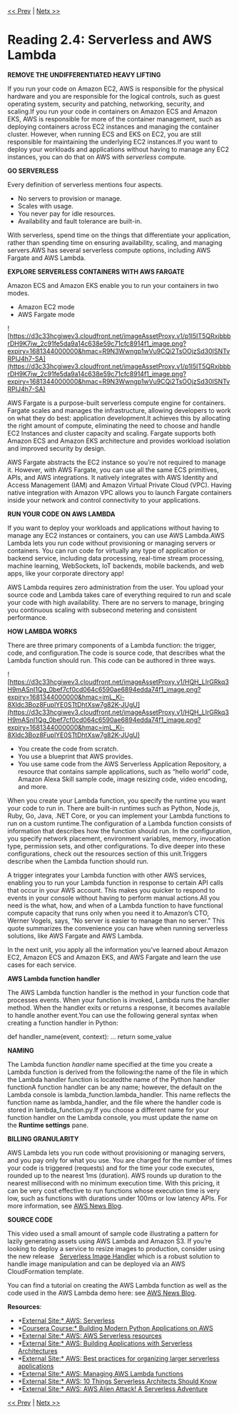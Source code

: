 [<< Prev](./Reading%202%203%20Container%20Services%20on%20AWS.md)
|
[Netx >>](./Reading%202%205%20Networking%20on%20AWS.md)

# Reading 2.4: Serverless and AWS Lambda

**REMOVE THE UNDIFFERENTIATED HEAVY LIFTING**

If you run your code on Amazon EC2, AWS is responsible for the physical hardware and you are responsible for the logical controls, such as guest operating system, security and patching, networking, security, and scaling.If you run your code in containers on Amazon ECS and Amazon EKS, AWS is responsible for more of the container management, such as deploying containers across EC2 instances and managing the container cluster. However, when running ECS and EKS on EC2, you are still responsible for maintaining the underlying EC2 instances.If you want to deploy your workloads and applications without having to manage any EC2 instances, you can do that on AWS with *serverless* compute.

**GO SERVERLESS**

Every definition of serverless mentions four aspects.

- No servers to provision or manage.
- Scales with usage.
- You never pay for idle resources.
- Availability and fault tolerance are built-in.

With serverless, spend time on the things that differentiate your application, rather than spending time on ensuring availability, scaling, and managing servers.AWS has several serverless compute options, including AWS Fargate and AWS Lambda.

**EXPLORE SERVERLESS CONTAINERS WITH AWS FARGATE**

Amazon ECS and Amazon EKS enable you to run your containers in two modes.

- Amazon EC2 mode
- AWS Fargate mode

![https://d3c33hcgiwev3.cloudfront.net/imageAssetProxy.v1/p1I5IT5QRxibbbrDH9K7iw_2c91fe5da9a14c638e59c71cfc8914f1_image.png?expiry=1681344000000&hmac=R9N3Wwngp1wVu9CQi2TsOOjzSd30ISNTvRPIJ4h7-SA](https://d3c33hcgiwev3.cloudfront.net/imageAssetProxy.v1/p1I5IT5QRxibbbrDH9K7iw_2c91fe5da9a14c638e59c71cfc8914f1_image.png?expiry=1681344000000&hmac=R9N3Wwngp1wVu9CQi2TsOOjzSd30ISNTvRPIJ4h7-SA)

AWS Fargate is a purpose-built serverless compute engine for containers. Fargate scales and manages the infrastructure, allowing developers to work on what they do best: application development.It achieves this by allocating the right amount of compute, eliminating the need to choose and handle EC2 Instances and cluster capacity and scaling. Fargate supports both Amazon ECS and Amazon EKS architecture and provides workload isolation and improved security by design.

AWS Fargate abstracts the EC2 instance so you’re not required to manage it. However, with AWS Fargate, you can use all the same ECS primitives, APIs, and AWS integrations. It natively integrates with AWS Identity and Access Management (IAM) and Amazon Virtual Private Cloud (VPC). Having native integration with Amazon VPC allows you to launch Fargate containers inside your network and control connectivity to your applications.

**RUN YOUR CODE ON AWS LAMBDA**

If you want to deploy your workloads and applications without having to manage any EC2 instances or containers, you can use AWS Lambda.AWS Lambda lets you run code without provisioning or managing servers or containers. You can run code for virtually any type of application or backend service, including data processing, real-time stream processing, machine learning, WebSockets, IoT backends, mobile backends, and web apps, like your corporate directory app!

AWS Lambda requires zero administration from the user. You upload your source code and Lambda takes care of everything required to run and scale your code with high availability. There are no servers to manage, bringing you continuous scaling with subsecond metering and consistent performance.

**HOW LAMBDA WORKS**

There are three primary components of a Lambda function: the trigger, code, and configuration.The code is source code, that describes what the Lambda function should run. This code can be authored in three ways.

![https://d3c33hcgiwev3.cloudfront.net/imageAssetProxy.v1/HQH_LlrGRkq3H9mASnI1Qg_0bef7cf0cd064c6590ae6894edda74f1_image.png?expiry=1681344000000&hmac=imL_Ki-8Xldc3Boz8FuplYE0STtDhtXsw7g82K-JUgU](https://d3c33hcgiwev3.cloudfront.net/imageAssetProxy.v1/HQH_LlrGRkq3H9mASnI1Qg_0bef7cf0cd064c6590ae6894edda74f1_image.png?expiry=1681344000000&hmac=imL_Ki-8Xldc3Boz8FuplYE0STtDhtXsw7g82K-JUgU)

- You create the code from scratch.
- You use a blueprint that AWS provides.
- You use same code from the AWS Serverless Application Repository, a resource that contains sample applications, such as “hello world” code, Amazon Alexa Skill sample code, image resizing code, video encoding, and more.

When you create your Lambda function, you specify the runtime you want your code to run in. There are built-in runtimes such as Python, Node.js, Ruby, Go, Java, .NET Core, or you can implement your Lambda functions to run on a custom runtime.The configuration of a Lambda function consists of information that describes how the function should run. In the configuration, you specify network placement, environment variables, memory, invocation type, permission sets, and other configurations. To dive deeper into these configurations, check out the resources section of this unit.Triggers describe when the Lambda function should run.

A trigger integrates your Lambda function with other AWS services, enabling you to run your Lambda function in response to certain API calls that occur in your AWS account. This makes you quicker to respond to events in your console without having to perform manual actions.All you need is the what, how, and when of a Lambda function to have functional compute capacity that runs only when you need it to.Amazon’s CTO, Werner Vogels, says, “No server is easier to manage than no server.” This quote summarizes the convenience you can have when running serverless solutions, like AWS Fargate and AWS Lambda.

In the next unit, you apply all the information you’ve learned about Amazon EC2, Amazon ECS and Amazon EKS, and AWS Fargate and learn the use cases for each service.

**AWS Lambda function handler**

The AWS Lambda function handler is the method in your function code that processes events. When your function is invoked, Lambda runs the handler method. When the handler exits or returns a response, it becomes available to handle another event.You can use the following general syntax when creating a function handler in Python:

def handler_name(event, context):  ... return some_value

**NAMING**

The Lambda function *handler* name specified at the time you create a Lambda function is derived from the following:the name of the file in which the Lambda handler function is locatedthe name of the Python handler functionA function handler can be any name; however, the default on the Lambda console is lambda_function.lambda_handler. This name reflects the function name as lambda_handler, and the file where the handler code is stored in lambda_function.py.If you choose a different name for your function handler on the Lambda console, you must update the name on the **Runtime settings** pane.

**BILLING GRANULARITY**

AWS Lambda lets you run code without provisioning or managing servers, and you pay only for what you use. You are charged for the number of times your code is triggered (requests) and for the time your code executes, rounded up to the nearest 1ms (duration). AWS rounds up duration to the nearest millisecond with no minimum execution time. With this pricing, it can be very cost effective to run functions whose execution time is very low, such as functions with durations under 100ms or low latency APIs. For more information, see [AWS News Blog](Reading%202%204%20Serverless%20and%20AWS%20Lambda%20a50930cd5d8546c6b72aa795fae94ea4.md).

**SOURCE CODE**

This video used a small amount of sample code illustrating a pattern for lazily generating assets using AWS Lambda and Amazon S3. If you’re looking to deploy a service to resize images to production, consider using the new release   [Serverless Image Handler](https://aws.amazon.com/answers/web-applications/serverless-image-handler/) which is a robust solution to handle image manipulation and can be deployed via an AWS CloudFormation template.

You can find a tutorial on creating the AWS Lambda function as well as the code used in the AWS Lambda demo here: see [AWS News Blog](https://aws.amazon.com/blogs/compute/resize-images-on-the-fly-with-amazon-s3-aws-lambda-and-amazon-api-gateway/).

**Resources**:

- *[External Site:* AWS: Serverless](https://aws.amazon.com/serverless/#:~:text=Serverless%20is%20the%20native%20architecture,services%20without%20thinking%20about%20servers.)
- *[Coursera Course:* Building Modern Python Applications on AWS](https://www.coursera.org/learn/building-modern-python-applications-on-aws)
- *[External Site:* AWS: AWS Serverless resources](https://aws.amazon.com/serverless/resources/?serverless.sort-by=item.additionalFields.createdDate&serverless.sort-order=desc)
- *[External Site:* AWS: Building Applications with Serverless Architectures](https://aws.amazon.com/lambda/serverless-architectures-learn-more/)
- *[External Site:* AWS: Best practices for organizing larger serverless applications](https://aws.amazon.com/blogs/compute/best-practices-for-organizing-larger-serverless-applications/)
- *[External Site:* AWS: Managing AWS Lambda functions](https://docs.aws.amazon.com/lambda/latest/dg/lambda-functions.html)
- *[External Site:* AWS: 10 Things Serverless Architects Should Know](https://aws.amazon.com/blogs/architecture/ten-things-serverless-architects-should-know/)
- *[External Site:* AWS: AWS Alien Attack! A Serverless Adventure](https://alienattack.workshop.aws/)

[<< Prev](./Reading%202%203%20Container%20Services%20on%20AWS.md)
|
[Netx >>](./Reading%202%205%20Networking%20on%20AWS.md)
